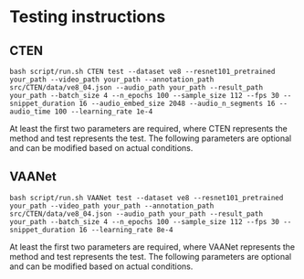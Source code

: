 # Testing instructions

## CTEN

```
bash script/run.sh CTEN test --dataset ve8 --resnet101_pretrained your_path --video_path your_path --annotation_path src/CTEN/data/ve8_04.json --audio_path your_path --result_path your_path --batch_size 4 --n_epochs 100 --sample_size 112 --fps 30 --snippet_duration 16 --audio_embed_size 2048 --audio_n_segments 16 --audio_time 100 --learning_rate 1e-4

```
At least the first two parameters are required, where CTEN represents the method and test represents the test. The following parameters are optional and can be modified based on actual conditions.
## VAANet

```
bash script/run.sh VAANet test --dataset ve8 --resnet101_pretrained your_path --video_path your_path --annotation_path src/CTEN/data/ve8_04.json --audio_path your_path --result_path your_path --batch_size 4 --n_epochs 100 --sample_size 112 --fps 30 --snippet_duration 16 --learning_rate 8e-4

```
At least the first two parameters are required, where VAANet represents the method and test represents the test. The following parameters are optional and can be modified based on actual conditions.
